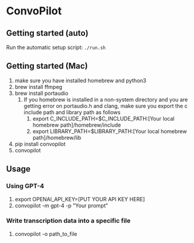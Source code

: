 # ConvoPilot


## Getting started (auto)

Run the automatic setup script:
`./run.sh`

## Getting started (Mac)
1. make sure you have installed homebrew and python3
1. brew install ffmpeg
1. brew install portaudio
    1. If you homebrew is installed in a non-system directory and you are getting error on portaudio.h and clang, make sure you export the c include path and library path as follows
        1. export C_INCLUDE_PATH=$C_INCLUDE_PATH:[Your local homebrew path]/homebrew/include
        1. export LIBRARY_PATH=$LIBRARY_PATH:[Your local homebrew path]/homebrew/lib
1. pip install convopilot
1. convopilot

## Usage
### Using GPT-4
1. export OPENAI_API_KEY=[PUT YOUR API KEY HERE]
1. convopilot -m gpt-4 -p "Your prompt"

### Write transcription data into a specific file
1. convopilot -o path_to_file 
